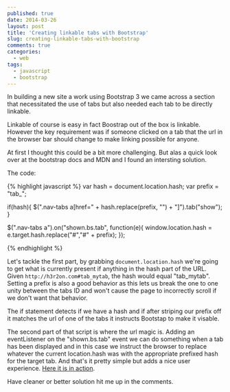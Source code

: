 ```yaml
---
published: true
date: 2014-03-26
layout: post
title: 'Creating linkable tabs with Bootstrap'
slug: creating-linkable-tabs-with-bootstrap
comments: true
categories:
  - web
tags:
  - javascript
  - bootstrap
---
```


In building a new site a work using Bootstrap 3 we came across a section that necessitated the use of tabs but also needed each tab to be directly linkable.

Linkable of course is easy in fact Boostrap out of the box is linkable. However the key requirement was if someone clicked on a tab that the url in the browser bar should change to make linking possible for anyone.

At first I thought this could be a bit more challenging. But alas a quick look over at the bootstrap docs and MDN and I found an intersting solution.

The code:

{% highlight javascript %}
var hash = document.location.hash;
var prefix = "tab_";

if(hash){
  $(".nav-tabs a[href=" + hash.replace(prefix, "") + "]").tab("show");
}

$(".nav-tabs a").on("shown.bs.tab", function(e){
  window.location.hash = e.target.hash.replace("#","#" + prefix);
});

{% endhighlight %}

Let's tackle the first part, by grabbing `document.location.hash` we're going to get what is currently present if anything in the hash part of the URL. Given `http://h3r2on.com#tab_mytab`, the hash would equal "tab_mytab". Setting a prefix is also a good behavior as this lets us break the one to one unity between the tabs ID and won't cause the page to incorrectly scroll if we don't want that behavior.

The if statement detects if we have a hash and if after striping our prefix off it matches the url of one of the tabs it instructs Bootstap to make it visable.

The second part of that script is where the url magic is. Adding an eventListener on the "shown.bs.tab" event we can do something when a tab has been displayed and in this case we instruct the browser to replace whatever the current location.hash was with the appropriate prefixed hash for the target tab. And that's it pretty simple but adds a nice user experience. [Here it is in action](/demos/bs3-linkable-tabs.html).


Have cleaner or better solution hit me up in the comments.
